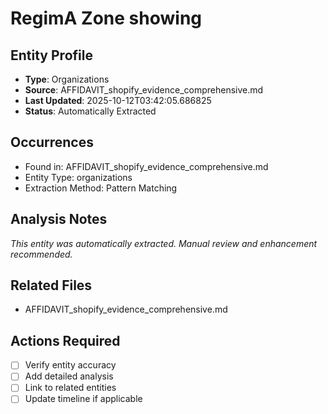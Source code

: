 # RegimA Zone showing 

## Entity Profile
- **Type**: Organizations
- **Source**: AFFIDAVIT_shopify_evidence_comprehensive.md
- **Last Updated**: 2025-10-12T03:42:05.686825
- **Status**: Automatically Extracted

## Occurrences
- Found in: AFFIDAVIT_shopify_evidence_comprehensive.md
- Entity Type: organizations
- Extraction Method: Pattern Matching

## Analysis Notes
*This entity was automatically extracted. Manual review and enhancement recommended.*

## Related Files
- AFFIDAVIT_shopify_evidence_comprehensive.md

## Actions Required
- [ ] Verify entity accuracy
- [ ] Add detailed analysis
- [ ] Link to related entities
- [ ] Update timeline if applicable
